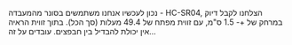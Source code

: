 נכון לעכשיו אנחנו משתמשים בסונר מהמעבדה - HC-SR04, הצלחנו לקבל דיוק במרחק של +- 1.5 ס"מ, עם זווית מפתח של 49.4 מעלות (סך הכל).
בתוך זווית הראיה אין יכולת להבדיל בין חבפצים.
עובדים על זה...
